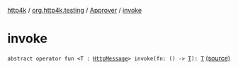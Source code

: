 [http4k](../../index.md) / [org.http4k.testing](../index.md) / [Approver](index.md) / [invoke](./invoke.md)

# invoke

`abstract operator fun <T : `[`HttpMessage`](../../org.http4k.core/-http-message/index.md)`> invoke(fn: () -> `[`T`](invoke.md#T)`): `[`T`](invoke.md#T) [(source)](https://github.com/http4k/http4k/blob/master/http4k-testing-approval/src/main/kotlin/org/http4k/testing/Approver.kt#L15)